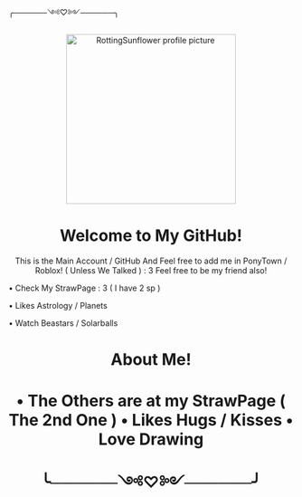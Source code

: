 ╭──────༺♡༻──────╮ 
       
<p align="center">
  <img src="https://avatars.githubusercontent.com/u/218754534?v=4" alt="RottingSunflower profile picture" width="300"/>
</p>

<h1 align="center">Welcome to My GitHub!
</h1>

<p align="center">
  This is the Main Account / GitHub And Feel free to add me in PonyTown / Roblox! ( Unless We Talked ) : 3
  Feel free to be my friend also! 

• Check My StrawPage : 3 ( I have 2 sp )

• Likes Astrology / Planets

• Watch Beastars / Solarballs

</p>  
<h1 align="center">About Me!

<h1 align="center"=Likes
       
• The Others are at my StrawPage ( The 2nd One )
• Likes Hugs / Kisses
• Love Drawing
       
╰──────༺♡༻──────╯
